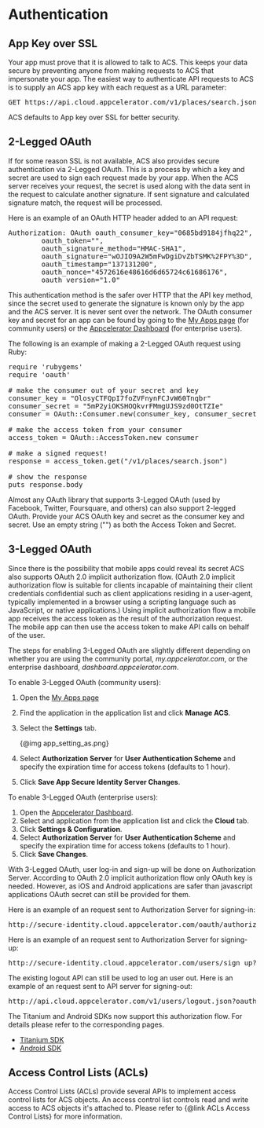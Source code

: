 # Authentication

## App Key over SSL

Your app must prove that it is allowed to talk to ACS. This keeps your data secure by preventing anyone from making requests to ACS that impersonate your app. The easiest way to authenticate API requests to ACS is to supply an ACS app key with each request as a URL parameter:

<pre class="prettyprint">GET https://api.cloud.appcelerator.com/v1/places/search.json?<b>key=<span class="display_key">&lt;YOUR_APP_KEY&gt;</span></b></pre>

ACS defaults to App key over SSL for better security. 

## 2-Legged OAuth

If for some reason SSL is not available, ACS also provides secure authentication via 2-Legged OAuth. This is a process by which a key and secret are used to sign each request made by your app. When the ACS server receives your request, the secret is used along with the data sent in the request to calculate another signature. If sent signature and calculated signature match, the request will be processed.

Here is an example of an OAuth HTTP header added to an API request:

<pre class="prettyprint">
Authorization: OAuth oauth_consumer_key="0685bd9184jfhq22",
        oauth_token="",
        oauth_signature_method="HMAC-SHA1",
        oauth_signature="wOJIO9A2W5mFwDgiDvZbTSMK%2FPY%3D",
        oauth_timestamp="137131200",
        oauth_nonce="4572616e48616d6d65724c61686176",
        oauth_version="1.0"
</pre>

This authentication method is the safer over HTTP that the API key method, since the secret used to generate the
signature is known only by the app and the ACS server. It is never sent over the network.
The OAuth consumer key and secret for an app can be found by going to the 
[My Apps page](https://my.appcelerator.com/apps) (for community users) or the 
[Appcelerator Dashboard](https://dashboard.appcelerator.com) (for enterprise users).

The following is an example of making a 2-Legged OAuth request using Ruby:

<pre class="prettyprint">
require 'rubygems'
require 'oauth'

# make the consumer out of your secret and key
consumer_key = "OlosyCTFQpI7foZVFnynFCJvW60Tnqbr"
consumer_secret = "5mP2yiOKSHOQkvrFMmgUJS9zd0OtTZIe"
consumer = OAuth::Consumer.new(consumer_key, consumer_secret, :site => "http://api.cloud.appcelerator.com")

# make the access token from your consumer
access_token = OAuth::AccessToken.new consumer

# make a signed request!
response = access_token.get("/v1/places/search.json")

# show the response
puts response.body
</pre>

Almost any OAuth library that supports 3-Legged OAuth (used by Facebook, Twitter, Foursquare, and others) can also support 2-legged OAuth. Provide your ACS OAuth key and secret as the consumer key and secret. Use an empty string ("") as both the Access Token and Secret.

## 3-Legged OAuth

<p>Since there is the possibility that mobile apps could reveal its secret ACS also supports OAuth 2.0 implicit authorization flow.
(OAuth 2.0 implicit authorization flow is suitable for clients incapable of maintaining their client credentials confidential such as client applications residing
  in a user-agent, typically implemented in a browser using a scripting language such as JavaScript, or native applications.)
Using implicit authorization flow a mobile app receives the access token as the result of the authorization request. The mobile app can then use the
access token to make API calls on behalf of the user.</p>

The steps for enabling 3-Legged OAuth are slightly different depending on whether you are
using the community portal, _my.appcelerator.com_, or the enterprise dashboard,
_dashboard.appcelerator.com_.

To enable 3-Legged OAuth (community users):

1.  Open the <a href="https://my.appcelerator.com/apps">My Apps page</a> 
2.  Find the application in the application list and click **Manage ACS**. 
3.  Select the **Settings** tab.

    {@img app_setting_as.png}

4.  Select **Authorization Server** for **User Authentication Scheme** and specify the expiration time for access tokens (defaults to 1 hour).
5.  Click **Save App Secure Identity Server Changes**.

To enable 3-Legged OAuth (enterprise users):

1.  Open the [Appcelerator Dashboard](https://dashboard.appcelerator.com).
2.  Select and application from the application list and click the **Cloud** tab.
3.  Click **Settings & Configuration**.
4.  Select **Authorization Server** for **User Authentication Scheme** and specify the expiration time for access tokens (defaults to 1 hour).
5.  Click **Save Changes**.

<p>With 3-Legged OAuth, user log-in and sign-up will be done on Authorization Server. According to OAuth 2.0 implicit authorization flow only OAuth key
is needed. However, as iOS and Android applications are safer than javascript applications OAuth secret can still be provided for them.</p>

<p>Here is an example of an request sent to Authorization Server for signing-in:</p>

<pre class="prettyprint">
http://secure-identity.cloud.appcelerator.com/oauth/authorize?client_id=VGJSVgFHs7FaOcgcvMWMAGe6bwNpHBfq&response_type=token&redirect_uri=acsconnect://success
</pre>

<p>Here is an example of an request sent to Authorization Server for signing-up:</p>

<pre class="prettyprint">
http://secure-identity.cloud.appcelerator.com/users/sign_up?client_id=VGJSVgFHs7FaOcgcvMWMAGe6bwNpHBfq&redirect_uri=acsconnect://success
</pre>

<p>The existing logout API can still be used to log an user out. Here is an example of an request sent to API server for signing-out:</p>

<pre class="prettyprint">
http://api.cloud.appcelerator.com/v1/users/logout.json?oauth_consumer_key=VGJSVgFHs7FaOcgcvMWMAGe6bwNpHBfq&access_token=eMdbgRgmsUwUnljJSrlkCOuZnKNVCdsRp9EVFCzp
</pre>

<p>The Titanium and Android SDKs now support this authorization flow. For details please refer to the corresponding pages.</p>

<ul>
<li>
<a href="#!/guide/titanium">Titanium SDK</a></li>
<li><a href="#!/guide/android">Android SDK</a></li>
</ul>

## Access Control Lists (ACLs)

Access Control Lists (ACLs) provide several APIs to implement access control lists for ACS
objects. An access control list controls read and write access to ACS objects it's
attached to. Please refer to {@link ACLs Access Control Lists} for more information.
